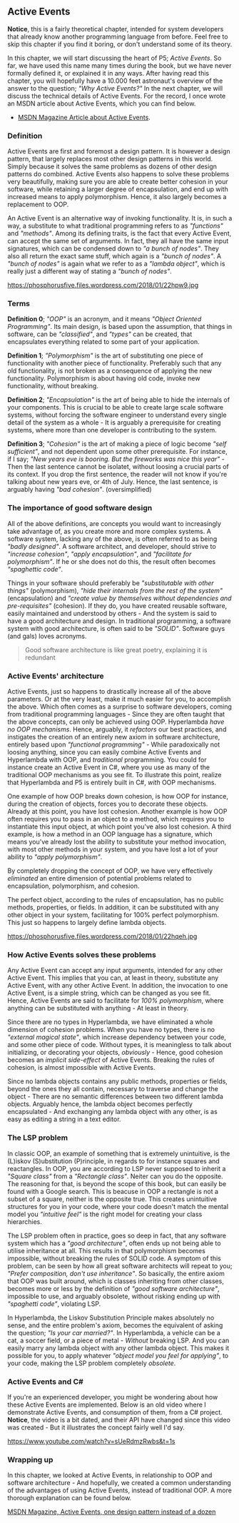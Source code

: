 ## Active Events

**Notice**, this is a fairly theoretical chapter, intended for system developers that already know another programming
language from before. Feel free to skip this chapter if you find it boring, or don't understand some of its theory.

In this chapter, we will start discussing the heart of P5; *Active Events*. So far, we have used this name many times during the book, 
but we have never formally defined it, or explained it in any ways. After having read this chapter, you will hopefully have a 10.000 feet 
astronaut's overview of the answer to the question; *"Why Active Events?"* In the next chapter, we will discuss the technical details 
of Active Events. For the record, I once wrote an MSDN article about Active Events, which you can 
find below.

* [MSDN Magazine Article about Active Events](https://msdn.microsoft.com/en-us/magazine/mt795187).

### Definition

Active Events are first and foremost a design pattern. It is however a design pattern, that largely replaces most other design patterns
in this world. Simply because it solves the same problems as dozens of other design patterns do combined. Active Events also happens
to solve these problems very beautifully, making sure you are able to create better cohesion in your software, while 
retaining a larger degree of encapsulation, and end up with increased means to apply polymorphism. Hence, it also largely becomes a
replacement to OOP.

An Active Event is an alternative way of invoking functionality. It is, in such a way, a substitute to what traditional programming
refers to as *"functions"* and *"methods"*. Among its defining traits, is the fact that every Active Event, can accept the same set
of arguments. In fact, they all have the same input signatures, which can be condensed down to *"a bunch of nodes"*.
They also all return the exact same stuff, which again is a _"bunch of nodes"_. A _"bunch of nodes"_ is again what we refer
to as a _"lambda object"_, which is really just a different way of stating a _"bunch of nodes"_.

https://phosphorusfive.files.wordpress.com/2018/01/22hpw9.jpg

### Terms

**Definition 0**; *"OOP"* is an acronym, and it means *"Object Oriented Programming"*. Its main design, is based upon the assumption, 
that things in software, can be *"classified"*, and *"types"* can be created, that encapsulates everything related to some part of your 
application.

**Definition 1**; *"Polymorphism"* is the art of substituting one piece of functionality with another piece of functionality. Preferably 
such that any old functionality, is not broken as a consequence of applying the new functionality. Polymorphism is about having old code, 
invoke new functionality, without breaking.

**Definition 2**; *"Encapsulation"* is the art of being able to hide the internals of your components. This is crucial to be able to 
create large scale software systems, without forcing the software engineer to understand every single detail of the system as a whole - 
It is arguably a prerequisite for creating systems, where more than one developer is contributing to the system.

**Definition 3**; *"Cohesion"* is the art of making a piece of logic become *"self sufficient"*, and not dependent upon some other 
prerequisite. For instance, if I say; *"New years eve is booring. But the fireworks was nice this year"* - Then the last sentence 
cannot be isolatet, without loosing a crucial parts of its context. If you drop the first sentence, the reader will not know if 
you're talking about new years eve, or 4th of July. Hence, the last sentence, is arguably having *"bad cohesion"*. (oversimplified)

### The importance of good software design

All of the above definitions, are concepts you would want to increasingly take advantage of, as you create more and more complex systems. A software 
system, lacking any of the above, is often referred to as being *"badly designed"*. A software architect, and developer, should strive 
to *"increase cohesion"*, *"apply encapsulation"*, and *"facilitate for polymorphism"*. If he or she does not do this, the result 
often becomes *"spaghettic code"*.

Things in your software should preferably be *"substitutable with other things"* (polymorphism), *"hide their internals from the rest of the system"* 
(encapsulation) and *"create value by themselves without dependencies and pre-requisites"* (cohesion). If they do, you have created 
reusable software, easily maintained and understood by others - And the system is said to have a good architecture and design. In 
traditional programming, a software system with good architecture, is often said to be _"SOLID"_. Software guys (and gals) loves acronyms.

> Good software architecture is like great poetry, explaining it is redundant

### Active Events' architecture

Active Events, just so happens to drastically increase all of the above parameters. Or at the very least, make it much easier for you, 
to accomplish the above. Which often comes as a surprise to software developers, coming from traditional programming languages - Since 
they are often taught that the above concepts, can only be achieved using OOP. Hyperlambda *have no OOP mechanisms*. Hence, arguably, 
it *refactors* our best practices, and instigates the creation of an entirely new axiom in software architecture, entirely based upon
_"functional programming"_ - While paradoxically not loosing anything, since you can easily combine Active Events and Hyperlambda with OOP, 
and *traditional* programming. You could for instance create an Active Event in C#, where you use as many of the traditional OOP mechanisms 
as you see fit. To illustrate this point, realize that Hyperlambda and P5 is entirely built in C#, _with_ OOP mechanisms.

One example of how OOP breaks down cohesion, is how OOP for instance, during the creation of objects, forces you to decorate these objects. 
Already at this point, you have lost cohesion. Another example is how OOP often requires you to pass in an object to a method, which 
requires you to instantiate this input object, at which point you've also lost cohesion. A third example, is how a method in an OOP 
language has a signature, which means you've already lost the ability to substitute your method invocation, with most other methods in 
your system, and you have lost a lot of your ability to *"apply polymorphism"*.

By completely dropping the concept of OOP, we have very effectively *eliminated* an entire dimension of potential problems related to 
encapsulation, polymorphism, and cohesion.

The perfect object, according to the rules of encapsulation, has no public methods, properties, or fields. In addition, it can be 
substituted with any other object in your system, facilitating for 100% perfect polymorphism. This just so happens to largely define 
lambda objects.

https://phosphorusfive.files.wordpress.com/2018/01/22hqeh.jpg

### How Active Events solves these problems

Any Active Event can accept any input arguments, intended for any other Active Event. This implies that you can, at least in theory, 
substitute any Active Event, with any other Active Event. In addition, the invocation to one Active Event, is a simple string, which 
can be changed as you see fit. Hence, Active Events are said to facilitate for *100% polymorphism*, where anything can be substituted 
with anything - At least in theory.

Since there are no types in Hyperlambda, we have eliminated a whole dimension of cohesion problems. When you have no types, there is 
no *"external magical state"*, which increase dependency between your code, and some other piece of code. Without types, it is 
meaningless to talk about initializing, or decorating your objects, *obviously* - Hence, good cohesion becomes an *implicit side-effect* 
of Active Events. Breaking the rules of cohesion, is almost impossible with Active Events.

Since no lambda objects contains any public methods, properties or fields, beyond the ones they all contain, necessary to traverse 
and change the object - There are no semantic differences between two different lambda objects. Arguably hence, the lambda object 
becomes perfectly encapsulated - And exchanging any lambda object with any other, is as easy as editing a string in a text editor.

### The LSP problem

In classic OOP, an example of something that is extremely unintuitive, is the (L)iskov (S)ubstitution (P)rinciple, in regards to 
for instance squares and reactangles. In OOP, you are according to LSP never supposed to inherit a *"Square class"* from a *"Rectangle class"*. 
Neiter can you do the opposite. The reasoning for that, is beyond the scope of this book, but can easily be found with a Google search. 
This is beacuse in OOP a rectangle is not a subset of a square, neither is the opposite true. This creates unintuitive structures 
for you in your code, where your code doesn't match the mental model you *"intuitive feel"* is the right model for creating your 
class hierarchies.

The LSP problem often in practice, goes so deep in fact, that any software system which has a *"good architecture"*, often ends 
up not being able to utilise inheritance at all. This results in that polymorphism becomes impossible, without breaking the rules 
of SOLID code. A symptom of this problem, can be seen by how all great software architects will repeat to 
you; *"Prefer composition, don't use inheritance"*. So basically, the entire axiom that OOP was built around, which is classes 
inheriting from other classes, becomes more or less by the definition of *"good software architecture"*, impossible to use, and 
arguably obsolete, without risking ending up with *"spaghetti code"*, violating LSP.

In Hyperlambda, the Liskov Substitution Principle makes absolutely no sense, and the entire problem's axiom, becomes the equivalent 
of asking the question; *"Is your car married?"*. In Hyperlambda, a vehicle can be a cat, a soccer field, or a piece of metal - _Without_ 
breaking LSP. And you can easily marry any lambda object with any other lambda object. This makes it possible for you, to apply 
whatever *"object model you feel for applying"*, to your code, making the LSP problem completely *obsolete*.

### Active Events and C#

If you're an experienced developer, you might be wondering about how these Active Events are implemented. Below is an old video
where I demonstrate Active Events, and consumption of them, from a C# project. **Notice**, the video is a bit dated, and their API
have changed since this video was created - But it illustrates the concept fairly well I'd say.

https://www.youtube.com/watch?v=sUeRdmzRwbs&t=1s

### Wrapping up

In this chapter, we looked at Active Events, in relationship to OOP and software architecture - And hopefully,
we created a common understanding of the advantages of using Active Events, instead of traditional OOP.
A more thorough explanation can be found below.

[MSDN Magazine, Active Events, one design pattern instead of a dozen](https://msdn.microsoft.com/en-us/magazine/mt795187)

